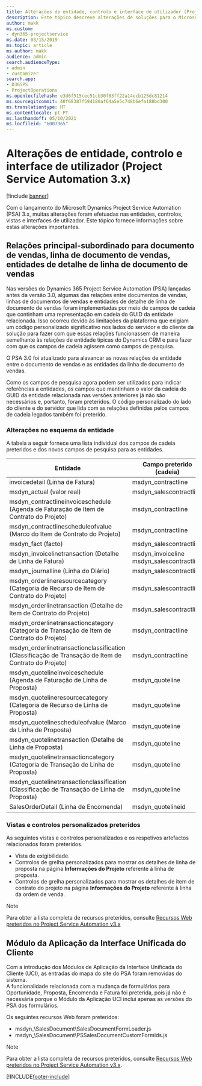 ```yaml
---
title: Alterações de entidade, controlo e interface de utilizador (Project Service Automation 3.x)
description: Este tópico descreve alterações de soluções para o Microsoft Dynamics Project Service Automation 3.x.
author: makk
ms.custom:
- dyn365-projectservice
ms.date: 03/15/2019
ms.topic: article
ms.author: makk
audience: admin
search.audienceType:
- admin
- customizer
search.app:
- D365PS
- ProjectOperations
ms.openlocfilehash: e3d6f515cec51cb30f83ff22a14ecb125dc81214
ms.sourcegitcommit: 40f68387f594180af64a5e5c748b6efa188bd300
ms.translationtype: HT
ms.contentlocale: pt-PT
ms.lasthandoff: 05/10/2021
ms.locfileid: "6007965"
---
```

# <a name="entity-control-and-user-interface-changes-project-service-automation-3x"></a>Alterações de entidade, controlo e interface de utilizador (Project Service Automation 3.x)

[!include [banner](../../includes/psa-now-project-operations.md)]


Com o lançamento do Microsoft Dynamics Project Service Automation (PSA) 3.x, muitas alterações foram efetuadas nas entidades, controlos, vistas e interfaces de utilizador. Este tópico fornece informações sobre estas alterações importantes.

## <a name="parent-child-relationships-for-sales-document-sales-document-line-sales-document-line-detail-entities"></a>Relações principal-subordinado para documento de vendas, linha de documento de vendas, entidades de detalhe de linha de documento de vendas
Nas versões do Dynamics 365 Project Service Automation (PSA) lançadas antes da versão 3.0, algumas das relações entre documentos de vendas, linhas de documentos de vendas e entidades de detalhe de linha de documento de vendas foram implementadas por meio de campos de cadeia que continham uma representação em cadeia do GUID da entidade relacionada. Isso ocorreu devido às limitações da plataforma que exigiam um código personalizado significativo nos lados do servidor e do cliente da solução para fazer com que essas relações funcionassem de maneira semelhante às relações de entidade típicas do Dynamics CRM e para fazer com que os campos de cadeia agissem como campos de pesquisa.

O PSA 3.0 foi atualizado para alavancar as novas relações de entidade entre o documento de vendas e as entidades da linha de documento de vendas.

Como os campos de pesquisa agora podem ser utilizados para indicar referências a entidades, os campos que mantinham o valor da cadeia do GUID da entidade relacionada nas versões anteriores já não são necessários e, portanto, foram preteridos. O código personalizado do lado do cliente e do servidor que lida com as relações definidas pelos campos de cadeia legados também foi preterido.

### <a name="entity-schema-changes"></a>Alterações no esquema da entidade
A tabela a seguir fornece uma lista individual dos campos de cadeia preteridos e dos novos campos de pesquisa para as entidades. 

 Entidade |   Campo preterido (cadeia) | Novo campo (pesquisa)
--- | --- | ---
invoicedetail (Linha de Fatura) |  msdyn_contractline |    msdyn_contractlineid
msdyn_actual (valor real) | msdyn_salescontractline |   msdyn_salescontractlineid
msdyn_contractlineinvoiceschedule (Agenda de Faturação de Item de Contrato do Projeto) |    msdyn_contractline |    msdyn_contractlineid
msdyn_contractlinescheduleofvalue (Marco do Item de Contrato do Projeto) |   msdyn_contractline |    msdyn_contractlineid
msdyn_fact (facto) | msdyn_salescontractline |   msdyn_salescontractlineid
msdyn_invoicelinetransaction (Detalhe de Linha de Fatura) | msdyn_invoiceline <br> msdyn_salescontractline | msdyn_invoicelineid <br> msdyn_salescontractlineid
msdyn_journalline (Linha do Diário) |  msdyn_salescontractline |   msdyn_salescontractlineid
msdyn_orderlineresourcecategory (Categoria de Recurso de Item de Contrato do Projeto) | msdyn_salescontractline |   msdyn_contractlineid
msdyn_orderlinetransaction (Detalhe de Item de Contrato do Projeto) | msdyn_salescontractline |   msdyn_salescontractlineid
msdyn_orderlinetransactioncategory (Categoria de Transação de Item de Contrato do Projeto) |   msdyn_contractline |    msdyn_contractlineid
msdyn_orderlinetransactionclassification (Classificação de Transação de Item de Contrato do Projeto) |   msdyn_contractline |    msdyn_contractlineid
msdyn_quotelineinvoiceschedule (Agenda de Faturação de Linha de Proposta) |  msdyn_quoteline |   msdyn_quotelineid
msdyn_quotelineresourcecategory (Categoria de Recurso de Linha de Proposta) |    msdyn_quoteline |   msdyn_quotelineid
msdyn_quotelinescheduleofvalue (Marco da Linha de Proposta) | msdyn_quoteline |   msdyn_quotelineid
msdyn_quotelinetransaction (Detalhe de Linha de Proposta) |    msdyn_quoteline |   msdyn_quotelineid
msdyn_quotelinetransactioncategory (Categoria de Transação de Linha de Proposta) |  msdyn_quoteline |   msdyn_quotelineid
msdyn_quotelinetransactionclassification (Classificação de Transação de Linha de Proposta) |  msdyn_quoteline |   msdyn_quotelineid
SalesOrderDetail (Linha de Encomenda) | msdyn_quotelineid | msdyn_quoteline 

### <a name="deprecated-custom-views-and-controls"></a>Vistas e controlos personalizados preteridos
As seguintes vistas e controlos personalizados e os respetivos artefactos relacionados foram preteridos.

- Vista de exigibilidade.
- Controlos de grelha personalizados para mostrar os detalhes de linha de proposta na página **Informações do Projeto** referente à linha de proposta.
- Controlos de grelha personalizados para mostrar os detalhes de item de contrato do projeto na página **Informações do Projeto** referente à linha da ordem de venda.

> [!NOTE]
> Para obter a lista completa de recursos preteridos, consulte [Recursos Web preteridos no Project Service Automation v3.x](../developer-guides/web-resources-deprecated-v3.x.md)

## <a name="unified-client-interface-app-module"></a>Módulo da Aplicação da Interface Unificada do Cliente
Com a introdução dos Módulos de Aplicação da Interface Unificada do Cliente (UCI), as entradas do mapa do site do PSA foram removidas do sistema.  
A funcionalidade relacionada com a mudança de formulários para Oportunidade, Proposta, Encomenda e Fatura foi preterida, pois já não é necessária porque o Módulo da Aplicação UCI inclui apenas as versões do PSA dos formulários.  

Os seguintes recursos Web foram preteridos:

- msdyn_\SalesDocument\SalesDocumentFormLoader.js
- msdyn_\SalesDocument\PSSalesDocumentCustomFormIds.js

> [!NOTE]
> Para obter a lista completa de recursos preteridos, consulte [Recursos Web preteridos no Project Service Automation v3.x](../developer-guides/web-resources-deprecated-v3.x.md).




[!INCLUDE[footer-include](../../includes/footer-banner.md)]